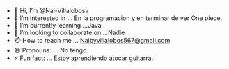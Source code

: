 - 👋 Hi, I’m @Nai-Villalobosv
- 👀 I’m interested in ... En la programacion y en terminar  de ver One piece.
- 🌱 I’m currently learning ...Java
- 💞️ I’m looking to collaborate on ...Nadie
- 📫 How to reach me ... Naibyvillalobos567@gmail.com
- 😄 Pronouns: ... No tengo.
- ⚡ Fun fact: ... Estoy aprendiendo atocar guitarra.

<!---
Nai-Villalobosv/Nai-Villalobosv is a ✨ special ✨ repository because its `README.md` (this file) appears on your GitHub profile.
You can click the Preview link to take a look at your changes.
--->
